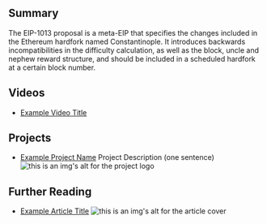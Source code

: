 ## Summary

The EIP-1013 proposal is a meta-EIP that specifies the changes included in the Ethereum hardfork named Constantinople. It introduces backwards incompatibilities in the difficulty calculation, as well as the block, uncle and nephew reward structure, and should be included in a scheduled hardfork at a certain block number.

## Videos

- [Example Video Title](https://www.youtube.com/watch?v=TDGq4aeevgY)

## Projects

- [Example Project Name](https://xxxx.xxx/xxxxx) Project Description (one sentence) ![this is an img's alt for the project logo](https://xxxx.xxx/project-logo.xxx)

## Further Reading

- [Example Article Title](https://xxxx.xxx/xxxxx) ![this is an img's alt for the article cover](https://xxxx.xxx/article-cover.xxx)
